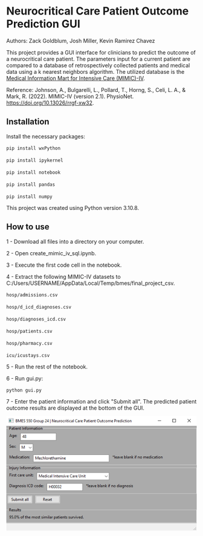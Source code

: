 # Neurocritical Care Patient Outcome Prediction GUI

Authors: Zack Goldblum, Josh Miller, Kevin Ramirez Chavez

This project provides a GUI interface for clinicians to predict the outcome of a neurocritical care patient. The parameters input for a current patient are compared to a database of retrospectively collected patients and medical data using a k nearest neighbors algorithm. The utilized database is the [Medical Information Mart for Intensive Care (MIMIC)-IV](https://physionet.org/content/mimiciv/2.1/). 

Reference: Johnson, A., Bulgarelli, L., Pollard, T., Horng, S., Celi, L. A., & Mark, R. (2022). MIMIC-IV (version 2.1). PhysioNet. https://doi.org/10.13026/rrgf-xw32.

## Installation

Install the necessary packages:

    pip install wxPython

    pip install ipykernel

    pip install notebook

    pip install pandas

    pip install numpy
    
This project was created using Python version 3.10.8.

## How to use

1 - Download all files into a directory on your computer. 
	
2 - Open create_mimic_iv_sql.ipynb.

3 - Execute the first code cell in the notebook.

4 - Extract the following MIMIC-IV datasets to C:/Users/USERNAME/AppData/Local/Temp/bmes/final_project_csv.

    hosp/admissions.csv
    
    hosp/d_icd_diagnoses.csv

    hosp/diagnoses_icd.csv

    hosp/patients.csv
    
    hosp/pharmacy.csv
    
    icu/icustays.csv
	
5 - Run the rest of the notebook.

6 - Run gui.py:

    python gui.py

7 - Enter the patient information and click "Submit all". The predicted patient outcome results are displayed at the bottom of the GUI.

![Neurocritical Care Patient Outcome Prediction GUI](assets/gui.png)